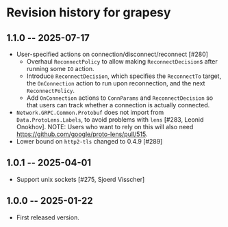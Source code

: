 # Revision history for grapesy

## 1.1.0 -- 2025-07-17

* User-specified actions on connection/disconnect/reconnect [#280]
  - Overhaul `ReconnectPolicy` to allow making `ReconnectDecision`s after
    running some `IO` action.
  - Introduce `ReconnectDecision`, which specifies the `ReconnectTo` target, the
    `OnConnection` action to run upon reconnection, and the next
    `ReconnectPolicy`.
  - Add `OnConnection` actions to `ConnParams` and `ReconnectDecision` so that
    users can track whether a connection is actually connected.
* `Network.GRPC.Common.Protobuf` does not import from `Data.ProtoLens.Labels`,
  to avoid problems with `lens` [#283, Leonid Onokhov].
  NOTE: Users who want to rely on this will also need
  https://github.com/google/proto-lens/pull/515.
* Lower bound on `http2-tls` changed to 0.4.9 [#289]

## 1.0.1 -- 2025-04-01

* Support unix sockets [#275, Sjoerd Visscher]

## 1.0.0 -- 2025-01-22

* First released version.
